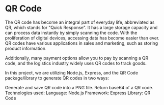 # QR Code

The QR code has become an integral part of everyday life, abbreviated as QR, which stands for "Quick Response". It has a large storage capacity and can process data instantly by simply scanning the code. With the proliferation of digital devices, accessing data has become easier than ever. QR codes have various applications in sales and marketing, such as storing product information.

Additionally, many payment options allow you to pay by scanning a QR code, and the logistics industry widely uses QR codes to track goods.

In this project, we are utilizing Node.js, Express, and the QR Code package/library to generate QR codes in two ways:

Generate and save QR code into a PNG file.
Return base64 of a QR code.
Technologies used: Language: Node.js Framework: Express Library: QR Code

 
